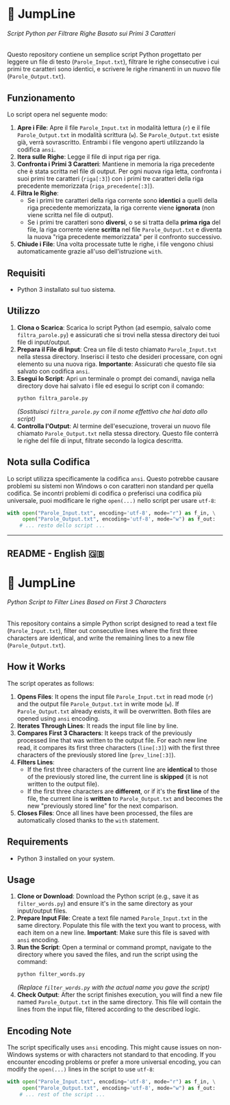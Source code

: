 # 🚀 JumpLine
###### Script Python per Filtrare Righe Basato sui Primi 3 Caratteri

Questo repository contiene un semplice script Python progettato per leggere un file di testo (`Parole_Input.txt`), filtrare le righe consecutive i cui primi tre caratteri sono identici, e scrivere le righe rimanenti in un nuovo file (`Parole_Output.txt`).

## Funzionamento

Lo script opera nel seguente modo:

1.  **Apre i File**: Apre il file `Parole_Input.txt` in modalità lettura (`r`) e il file `Parole_Output.txt` in modalità scrittura (`w`). Se `Parole_Output.txt` esiste già, verrà sovrascritto. Entrambi i file vengono aperti utilizzando la codifica `ansi`.
2.  **Itera sulle Righe**: Legge il file di input riga per riga.
3.  **Confronta i Primi 3 Caratteri**: Mantiene in memoria la riga precedente che è stata scritta nel file di output. Per ogni nuova riga letta, confronta i suoi primi tre caratteri (`riga[:3]`) con i primi tre caratteri della riga precedente memorizzata (`riga_precedente[:3]`).
4.  **Filtra le Righe**:
    * Se i primi tre caratteri della riga corrente sono **identici** a quelli della riga precedente memorizzata, la riga corrente viene **ignorata** (non viene scritta nel file di output).
    * Se i primi tre caratteri sono **diversi**, o se si tratta della **prima riga** del file, la riga corrente viene **scritta** nel file `Parole_Output.txt` e diventa la nuova "riga precedente memorizzata" per il confronto successivo.
5.  **Chiude i File**: Una volta processate tutte le righe, i file vengono chiusi automaticamente grazie all'uso dell'istruzione `with`.

## Requisiti

* Python 3 installato sul tuo sistema.

## Utilizzo

1.  **Clona o Scarica**: Scarica lo script Python (ad esempio, salvalo come `filtra_parole.py`) e assicurati che si trovi nella stessa directory dei tuoi file di input/output.
2.  **Prepara il File di Input**: Crea un file di testo chiamato `Parole_Input.txt` nella stessa directory. Inserisci il testo che desideri processare, con ogni elemento su una nuova riga. **Importante**: Assicurati che questo file sia salvato con codifica `ansi`.
3.  **Esegui lo Script**: Apri un terminale o prompt dei comandi, naviga nella directory dove hai salvato i file ed esegui lo script con il comando:
    ```bash
    python filtra_parole.py
    ```
    *(Sostituisci `filtra_parole.py` con il nome effettivo che hai dato allo script)*
4.  **Controlla l'Output**: Al termine dell'esecuzione, troverai un nuovo file chiamato `Parole_Output.txt` nella stessa directory. Questo file conterrà le righe del file di input, filtrate secondo la logica descritta.

## Nota sulla Codifica

Lo script utilizza specificamente la codifica `ansi`. Questo potrebbe causare problemi su sistemi non Windows o con caratteri non standard per quella codifica. Se incontri problemi di codifica o preferisci una codifica più universale, puoi modificare le righe `open(...)` nello script per usare `utf-8`:

```python
with open("Parole_Input.txt", encoding='utf-8', mode="r") as f_in, \
     open("Parole_Output.txt", encoding='utf-8', mode="w") as f_out:
    # ... resto dello script ...
```

---

## README - English 🇬🇧

# 🚀 JumpLine
###### Python Script to Filter Lines Based on First 3 Characters

This repository contains a simple Python script designed to read a text file (`Parole_Input.txt`), filter out consecutive lines where the first three characters are identical, and write the remaining lines to a new file (`Parole_Output.txt`).

## How it Works

The script operates as follows:

1.  **Opens Files**: It opens the input file `Parole_Input.txt` in read mode (`r`) and the output file `Parole_Output.txt` in write mode (`w`). If `Parole_Output.txt` already exists, it will be overwritten. Both files are opened using `ansi` encoding.
2.  **Iterates Through Lines**: It reads the input file line by line.
3.  **Compares First 3 Characters**: It keeps track of the previously processed line that was written to the output file. For each new line read, it compares its first three characters (`line[:3]`) with the first three characters of the previously stored line (`prev_line[:3]`).
4.  **Filters Lines**:
    * If the first three characters of the current line are **identical** to those of the previously stored line, the current line is **skipped** (it is not written to the output file).
    * If the first three characters are **different**, or if it's the **first line** of the file, the current line is **written** to `Parole_Output.txt` and becomes the new "previously stored line" for the next comparison.
5.  **Closes Files**: Once all lines have been processed, the files are automatically closed thanks to the `with` statement.

## Requirements

* Python 3 installed on your system.

## Usage

1.  **Clone or Download**: Download the Python script (e.g., save it as `filter_words.py`) and ensure it's in the same directory as your input/output files.
2.  **Prepare Input File**: Create a text file named `Parole_Input.txt` in the same directory. Populate this file with the text you want to process, with each item on a new line. **Important**: Make sure this file is saved with `ansi` encoding.
3.  **Run the Script**: Open a terminal or command prompt, navigate to the directory where you saved the files, and run the script using the command:
    ```bash
    python filter_words.py
    ```
    *(Replace `filter_words.py` with the actual name you gave the script)*
4.  **Check Output**: After the script finishes execution, you will find a new file named `Parole_Output.txt` in the same directory. This file will contain the lines from the input file, filtered according to the described logic.

## Encoding Note

The script specifically uses `ansi` encoding. This might cause issues on non-Windows systems or with characters not standard to that encoding. If you encounter encoding problems or prefer a more universal encoding, you can modify the `open(...)` lines in the script to use `utf-8`:

```python
with open("Parole_Input.txt", encoding='utf-8', mode="r") as f_in, \
     open("Parole_Output.txt", encoding='utf-8', mode="w") as f_out:
    # ... rest of the script ...
